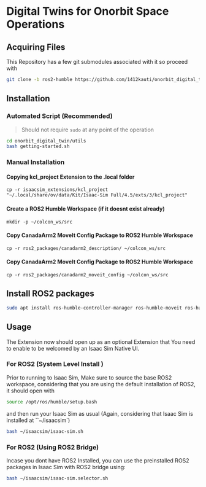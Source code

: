 # Digital Twins for Onorbit Space Operations

## Acquiring Files
This Repository has a few git submodules associated with it so proceed with
```bash
git clone -b ros2-humble https://github.com/1412kauti/onorbit_digital_twin.git
```

## Installation
### Automated Script (Recommended)
> Should not require `sudo` at any point of the operation
```bash
cd onorbit_digital_twin/utils
bash getting-started.sh
```
### Manual Installation

#### Copying kcl_project Extension to the .local folder
```
cp -r isaacsim_extensions/kcl_project "~/.local/share/ov/data/Kit/Isaac-Sim Full/4.5/exts/3/kcl_project"
```
#### Create a ROS2 Humble Workspace (if it doesnt exist already)
```
mkdir -p ~/colcon_ws/src
```
#### Copy CanadaArm2 MoveIt Config Package to ROS2 Humble Workspace
```
cp -r ros2_packages/canadarm2_description/ ~/colcon_ws/src
```
#### Copy CanadaArm2 MoveIt Config Package to ROS2 Humble Workspace
```
cp -r ros2_packages/canadarm2_moveit_config ~/colcon_ws/src
```
## Install ROS2 packages
```bash
sudo apt install ros-humble-controller-manager ros-humble-moveit ros-humble-pick-ik ros-humble-joint-state-broadcaster ros-humble-joint-state-broadcaster-gui  ros-humble-ros2-control ros-humble-ros2-controllers -y
```
## Usage

The Extension now should open up as an optional Extension that You need to enable to be welcomed by an Isaac Sim Native UI.

### For ROS2 (System Level Install )
Prior to running to Isaac Sim, Make sure to source the base ROS2 workspace, considering that you are using the default installation of ROS2, it should open with
```bash
source /opt/ros/humble/setup.bash
```
and then run your Isaac Sim as usual (Again, considering that Isaac Sim is installed at ``~/isaacsim`)
```bash
bash ~/isaacsim/isaac-sim.sh
```
### For ROS2 (Using ROS2 Bridge) 
Incase you dont have ROS2 Installed, you can use the preinstalled ROS2 packages in Isaac Sim with ROS2 bridge using:
```bash
bash ~/isaacsim/isaac-sim.selector.sh
```

